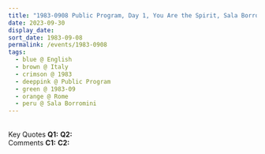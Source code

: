 ```yaml
---
title: "1983-0908 Public Program, Day 1, You Are the Spirit, Sala Borromini, Biblioteca Vallicelliana, Piazza della Chiesa Nuova, 18, Rome, Italy"
date: 2023-09-30
display_date: 
sort_date: 1983-09-08
permalink: /events/1983-0908
tags:
  - blue @ English
  - brown @ Italy
  - crimson @ 1983
  - deeppink @ Public Program
  - green @ 1983-09
  - orange @ Rome
  - peru @ Sala Borromini
---
```


<br>

<wave-list>
  <list-title color="DarkSeaGreen" width="55">Key Quotes</list-title>
  <list-item color="BlanchedAlmond" width="280"><b>Q1:</b> <i></i></list-item>
  <list-item color="Lavender" width="280"><b>Q2:</b> <i></i></list-item>
</wave-list>

<br>

<wave-list>
  <list-title color="DarkSeaGreen" width="55">Comments</list-title>
  <list-item color="BlanchedAlmond" width="280"><b>C1:</b> <i></i></list-item>
  <list-item color="Lavender" width="280"><b>C2:</b> <i></i></list-item>
</wave-list>